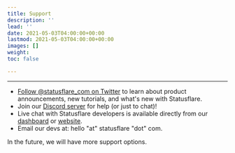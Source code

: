 ```yaml
---
title: Support
description: ''
lead: ''
date: 2021-05-03T04:00:00+00:00
lastmod: 2021-05-03T04:00:00+00:00
images: []
weight: 
toc: false

---
```

***

* [Follow @statusflare_com on Twitter](https://twitter.com/statusflare_com) to learn about product announcements, new tutorials, and what's new with Statusflare.
* Join our [Discord server](https://discord.gg/psfJKMCN4v) for help (or just to chat)!
* Live chat with Statusflare developers is available directly from our [dashboard](https://dash.statusflare.com) or [website](https://www.statusflare.com).
* Email our devs at: hello "at" statusflare "dot" com.

In the future, we will have more support options.